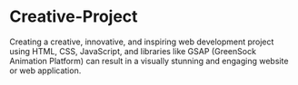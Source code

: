 # Creative-Project
Creating a creative, innovative, and inspiring web development project using HTML, CSS, JavaScript, and libraries like GSAP (GreenSock Animation Platform) can result in a visually stunning and engaging website or web application.
